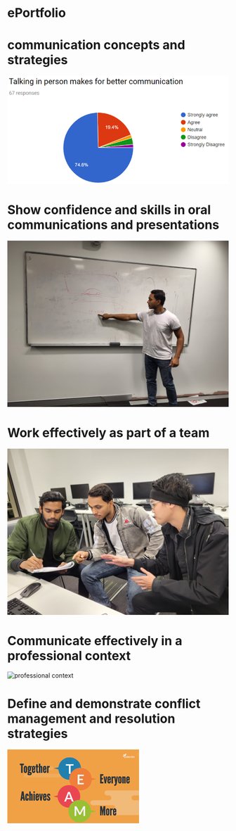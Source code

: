 # ePortfolio
<!DOCTYPE html>
<html>
<body>

<h1>communication concepts and strategies</h1>
  <img src="website.png" alt="website">
<h1>Show confidence and skills in oral communications and presentations</h1>
   <img src="oral.jpg" alt="oral communication">
<h1>Work effectively as part of a team</h1>
   <img src="team.jpg" alt="team">
<h1>Communicate effectively in a professional context</h1>
  <img src="professional" alt="professional context">
<h1> Define and demonstrate conflict management and resolution strategies</h1>
<img src="web3.png" alt="web3">

</body>
</html>
